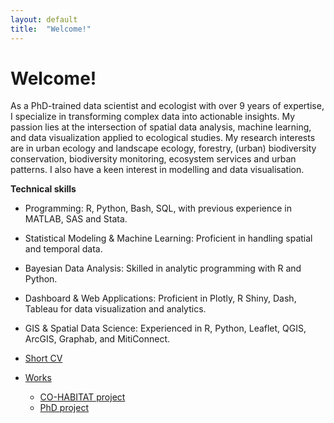 ```yaml
---
layout: default
title:  "Welcome!"
---
```


# Welcome!

As a PhD-trained data scientist and ecologist with over 9 years of expertise, I specialize in transforming complex data into actionable insights. My passion lies at the intersection of spatial data analysis, machine learning, and data visualization applied to ecological studies.
My research interests are in urban ecology and landscape ecology, forestry, (urban) biodiversity conservation, biodiversity monitoring, ecosystem services and urban patterns. I also have a keen interest in modelling and data visualisation.

**Technical skills**

- Programming: R, Python, Bash, SQL, with previous experience in MATLAB, SAS and Stata.
- Statistical Modeling & Machine Learning: Proficient in handling spatial and temporal data.
- Bayesian Data Analysis: Skilled in analytic programming with R and Python.
- Dashboard & Web Applications: Proficient in Plotly, R Shiny, Dash, Tableau for data visualization and analytics.
- GIS & Spatial Data Science: Experienced in R, Python, Leaflet, QGIS, ArcGIS, Graphab, and MitiConnect.


- [Short CV](./cv.md)
- [Works](./works.md)
  - [CO-HABITAT project](./cohabitat.md)
  - [PhD project](./phd.md)
